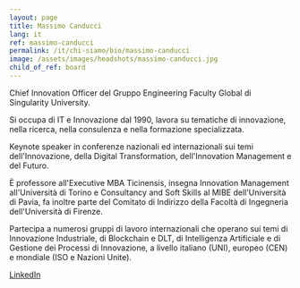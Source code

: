 ```yaml
---
layout: page
title: Massimo Canducci
lang: it
ref: massimo-canducci
permalink: /it/chi-siamo/bio/massimo-canducci
image: /assets/images/headshots/massimo-canducci.jpg
child_of_ref: board
---
```


Chief Innovation Officer del Gruppo Engineering Faculty Global di Singularity
University.

Si occupa di IT e Innovazione dal 1990, lavora su tematiche di innovazione,
nella ricerca, nella consulenza e nella formazione specializzata.

Keynote speaker in conferenze nazionali ed internazionali sui temi
dell'Innovazione, della Digital Transformation, dell'Innovation Management e
del Futuro.

È professore all'Executive MBA Ticinensis, insegna Innovation Management
all'Università di Torino e Consultancy and Soft Skills al MIBE dell'Università
di Pavia, fa inoltre parte del Comitato di Indirizzo della Facoltà di
Ingegneria dell'Università di Firenze.

Partecipa a numerosi gruppi di lavoro internazionali che operano sui temi di
Innovazione Industriale, di Blockchain e DLT, di Intelligenza Artificiale e di
Gestione dei Processi di Innovazione, a livello italiano (UNI), europeo (CEN) e
mondiale (ISO e Nazioni Unite).

[LinkedIn](https://www.linkedin.com/in/canducci/)
